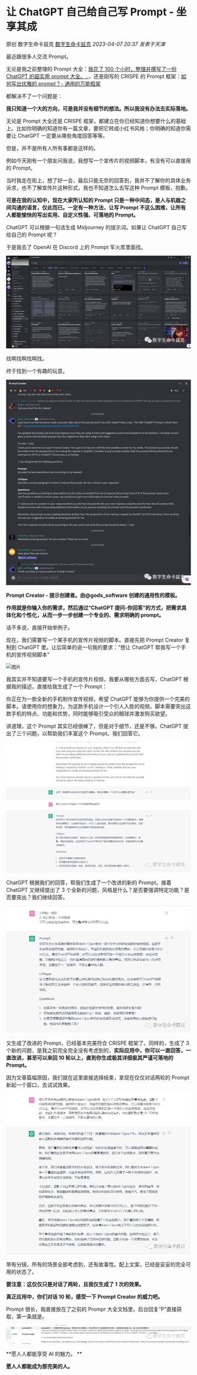 # 让 ChatGPT 自己给自己写 Prompt - 坐享其成

原创 数字生命卡兹克 [数字生命卡兹克](javascript:void(0);) *2023-04-07 20:37* *发表于天津*

最近跟很多人交流 Prompt。

无论是我之前整理的 Prompt 大全：[我花了 100 个小时，整理并撰写了一份 ChatGPT 的超实用 prompt 大全。..](http://mp.weixin.qq.com/s?__biz=MzIyMzA5NjEyMA==&mid=2647658055&idx=1&sn=2dbf70e48f901b70571488cde509984d&chksm=f007d210c7705b06d1bdf78ae05667b96152c2ed5d9d9f6ab1010aa52139f74d06bf9e3d8361&scene=21#wechat_redirect)，还是刚写的 CRISPE 的 Prompt 框架：[如何写出优雅的 prompt？- 通用的万能框架](http://mp.weixin.qq.com/s?__biz=MzIyMzA5NjEyMA==&mid=2647658135&idx=1&sn=0c150d312dbfad69928bab63d9317d6e&chksm=f007d2c0c7705bd678a7cf5e8644cac62a6d108b216ab3220d8f66194432784be0c99280a561&scene=21#wechat_redirect)

都解决不了一个问题是：

**我只知道一个大的方向，可是我并没有细节的想法。所以我没有办法去实际落地。**

无论是 Prompt 大全还是 CRISPE 框架，都建立在你已经知道你想要什么的基础上。比如你明确的知道你有一篇文章，要把它转成小红书风格；你明确的知道你需要让 ChatGPT 一定要从哪些角度回答等等。

但是，并不是所有人所有事都是这样的。

例如今天刚有一个朋友问我说，我想写一个宣传片的视频脚本，有没有可以直接用的 Prompt。

当时我走在街上，想了好一会，最后只能无奈的回答到，我并不了解你的具体业务诉求，也不了解宣传片这种形式，我也不知道怎么去写这种 Prompt 模板，抱歉。

**可是在我的认知中，现在大家所认知的 Prompt 只是一种中间态，是人与机器之间沟通的语言，仅此而已。一定有一种方法，让写 Prompt 不这么困难，让所有人都能愉快的写出实用、自定义性强、可落地的 Prompt。**

ChatGPT 可以根据一句话生成 Midjourney 的提示词。如果让 ChatGPT 自己写给自己的 Prompt 呢？

于是我去了 OpenAI 在 Discord 上的 Prompt 军火库里面找。

<img src="./readme.assets/640-20230502144751462.png" alt="图片" style="zoom:90%;" />

找啊找啊找啊找。

终于找到一个有趣的玩意。

<img src="./readme.assets/640-20230502144751414.png" alt="图片" style="zoom:90%;" />

**Prompt Creator - 提示创建者。由@gods_software 创建的通用性的模板。**

**作用就是你输入你的需求，然后通过“ChatGPT 提问-你回答”的方式，把需求具体化和个性化，从而一步一步创建一个专业的、需求明确的 prompt。**

话不多说，直接开始举例子。

现在，我们需要写一个某手机的宣传片视频的脚本。直接先把 Prompt Creator 复制到 ChatGPT 里。让后简单的说一句我的要求：“想让 ChatGPT 帮我写一个手机的宣传视频脚本”

<img src="https://mmbiz.qpic.cn/mmbiz_png/OjgKEXmLURokYcH3Y1ZhvDSXXKCvDrwA82gdibicp2YxmhlchXeemjT2w0sBWJ2hsibSia2A6F2dHTzqvicibFbpTIyg/640?wx_fmt=png&wxfrom=5&wx_lazy=1&wx_co=1" alt="图片" style="zoom:90%;" />

我其实并不知道要写一个手机的宣传片视频，我要从哪些方面去写，ChatGPT 根据我的描述，直接给我生成了一个 Prompt：

你正在为一款全新的手机制作宣传视频，希望 ChatGPT 能够为你提供一个完美的脚本。请使用你的想象力，为这款手机设计一个引人入胜的视频。脚本需要突出这款手机的特点、功能和优势，同时能够吸引受众的眼球并激发购买欲望。

讲道理，这个 Prompt 其实已经很棒了，但是对于细节，还是不够。ChatGPT 提出了三个问题，以帮助我们丰富这个 Prompt。我们回答它。

<img src="./readme.assets/640-20230502144751438.png" alt="图片" style="zoom:90%;" />

ChatGPT 根据我们的回答，帮我们生成了一个改进的新的 Prompt。接着 ChatGPT 又继续提出了 3 个全新的问题，风格是什么？是否要强调特定功能？是否要突出？我们继续回答。

<img src="./readme.assets/640.png" alt="图片" style="zoom:90%;" />

又生成了改进的 Prompt，已经基本完美符合 CRISPE 框架了。同样的，生成了 3 个新的问题，是我之前完全完全没有考虑到的，**实际应用中，你可以一直回答，一直改进，甚至可以来回 10 轮以上，直到你生成极其详细极其严谨可落地的 Prompt。**

因为文章篇幅原因，我们就在这里直接选择结束，拿现在仅仅对话两轮的 Prompt 新起一个窗口，去试试效果。

<img src="./readme.assets/640-20230502144751458.png" alt="图片" style="zoom:90%;" />

带有分镜，所有的场景全部考虑到，还有故事性。配上文案，已经是妥妥的完全可用的状态了。

**要注意：这仅仅只是对话了两轮，且我仅生成了 1 次的效果。**

**真正应用中，你们对话 10 轮，感受一下 Prompt Creator 的威力吧。**

Prompt 很长，我直接放在了之前的 Prompr 大全文档里，后台回复“P”直接获取，第一条就是。

![图片](./readme.assets/640-20230502144751399.png)

**愿人人都能享受 AI 的魅力。
**

**愿人人都能成为那完美的人。**